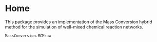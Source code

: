 # Home
This package provides an implementation of the Mass Conversion hybrid method for the simulation of well-mixed chemical reaction networks.

```@docs
MassConversion.MCMraw
```